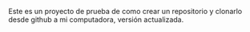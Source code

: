 Este es un proyecto de prueba de como crear un repositorio y clonarlo desde github a mi computadora, versión actualizada.